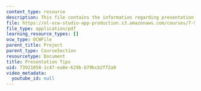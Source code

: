 ```yaml
---
content_type: resource
description: This file contains the information regarding presentation tips.
file: https://ol-ocw-studio-app-production.s3.amazonaws.com/courses/7-91j-foundations-of-computational-and-systems-biology-spring-2014/739210581c47ea8e629bb79bcb2ff2a9_MIT7_91JS14_Present_tips.pdf
file_type: application/pdf
learning_resource_types: []
ocw_type: OCWFile
parent_title: Project
parent_type: CourseSection
resourcetype: Document
title: Presentation Tips
uid: 73921058-1c47-ea8e-629b-b79bcb2ff2a9
video_metadata:
  youtube_id: null
---
```


